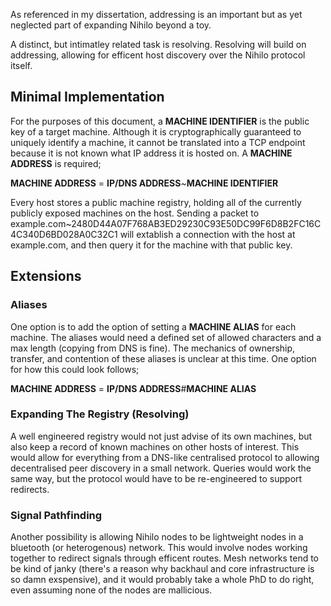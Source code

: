 As referenced in my dissertation, addressing is an important but as yet neglected part of expanding Nihilo beyond a toy.

A distinct, but intimatley related task is resolving. Resolving will build on addressing, allowing for efficent host discovery over the Nihilo protocol itself.

## Minimal Implementation

For the purposes of this document, a **MACHINE IDENTIFIER** is the public key of a target machine. Although it is cryptographically guaranteed to uniquely identify a machine, it cannot be translated into a TCP endpoint because it is not known what IP address it is hosted on. A **MACHINE ADDRESS** is required;

**MACHINE ADDRESS** = **IP/DNS ADDRESS**~**MACHINE IDENTIFIER**

Every host stores a public machine registry, holding all of the currently publicly exposed machines on the host. Sending a packet to example.com~2480D44A07F768AB3ED29230C93E50DC99F6D8B2FC16C4C340D6BD028A0C32C1 will extablish a connection with the host at example.com, and then query it for the machine with that public key.

## Extensions

### Aliases

One option is to add the option of setting a **MACHINE ALIAS** for each machine. The aliases would need a defined set of allowed characters and a max length (copying from DNS is fine). The mechanics of ownership, transfer, and contention of these aliases is unclear at this time. One option for how this could look follows;

**MACHINE ADDRESS** = **IP/DNS ADDRESS**#**MACHINE ALIAS**

### Expanding The Registry (Resolving)

A well engineered registry would not just advise of its own machines, but also keep a record of known machines on other hosts of interest. This would allow for everything from a DNS-like centralised protocol to allowing decentralised peer discovery in a small network. Queries would work the same way, but the protocol would have to be re-engineered to support redirects.

### Signal Pathfinding

Another possibility is allowing Nihilo nodes to be lightweight nodes in a bluetooth (or heterogenous) network. This would involve nodes working together to redirect signals through efficent routes. Mesh networks tend to be kind of janky (there's a reason why backhaul and core infrastructure is so damn exspensive), and it would probably take a whole PhD to do right, even assuming none of the nodes are mallicious.